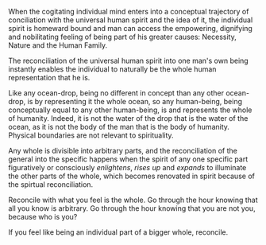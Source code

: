 When the cogitating individual mind enters into a conceptual trajectory of conciliation with the universal human spirit and the idea of it, the individual spirit is homeward bound and man can access the empowering, dignifying and nobilitating feeling of being part of his greater causes: Necessity, Nature and the Human Family.

The reconciliation of the universal human spirit into one man's own being instantly enables the individual to naturally be the whole human representation that he is.

Like any ocean-drop, being no different in concept than any other ocean-drop, is by representing it the whole ocean, so any human-being, being conceptually equal to any other human-being, is and represents the whole of humanity.
Indeed, it is not the water of the drop that is the water of the ocean, as it is not the body of the man that is the body of humanity.
Physical boundaries are not relevant to spirituality.

Any whole is divisible into arbitrary parts, and the reconciliation of the general into the specific happens when the spirit of any one specific part figuratively or consciously *enlightens*, *rises up* and *expands* to illuminate the other parts of the whole, which becomes renovated in spirit because of the spirtual reconciliation.

Reconcile with what you feel is the whole.
Go through the hour knowing that all you know is arbitrary. Go through the hour knowing that you are not you, because who is you?

If you feel like being an individual part of a bigger whole, reconcile.
